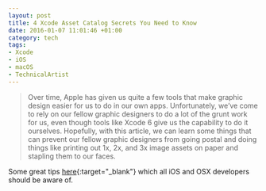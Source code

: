 ```yaml
---
layout: post
title: 4 Xcode Asset Catalog Secrets You Need to Know
date: 2016-01-07 11:01:46 +01:00
category: tech
tags:
- Xcode
- iOS
- macOS
- TechnicalArtist
---
```


> Over time, Apple has given us quite a few tools that make graphic design easier for us to do in our own apps. Unfortunately, we’ve come to rely on our fellow graphic designers to do a lot of the grunt work for us, even though tools like Xcode 6 give us the capability to do it ourselves. Hopefully, with this article, we can learn some things that can prevent our fellow graphic designers from going postal and doing things like printing out 1x, 2x, and 3x image assets on paper and stapling them to our faces.

Some great tips [here](https://krakendev.io/blog/4-xcode-asset-catalog-secrets-you-need-to-know){:target="_blank"} which all iOS and OSX developers should be aware of.
